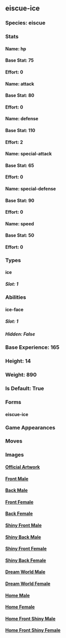 ## eiscue-ice
### Species: eiscue
### Stats
#### Name: hp
#### Base Stat: 75
#### Effort: 0
#### Name: attack
#### Base Stat: 80
#### Effort: 0
#### Name: defense
#### Base Stat: 110
#### Effort: 2
#### Name: special-attack
#### Base Stat: 65
#### Effort: 0
#### Name: special-defense
#### Base Stat: 90
#### Effort: 0
#### Name: speed
#### Base Stat: 50
#### Effort: 0
### Types
#### ice
##### Slot: 1
### Abilities
#### ice-face
##### Slot: 1
##### Hidden: False
### Base Experience: 165
### Height: 14
### Weight: 890
### Is Default: True
### Forms
#### eiscue-ice
### Game Appearances
### Moves
### Images
#### [Official Artwork](https://raw.githubusercontent.com/PokeAPI/sprites/master/sprites/pokemon/other/official-artwork/875.png)
#### [Front Male](https://raw.githubusercontent.com/PokeAPI/sprites/master/sprites/pokemon/875.png)
#### [Back Male](https://raw.githubusercontent.com/PokeAPI/sprites/master/sprites/pokemon/back/875.png)
#### [Front Female](None)
#### [Back Female](None)
#### [Shiny Front Male](https://raw.githubusercontent.com/PokeAPI/sprites/master/sprites/pokemon/shiny/875.png)
#### [Shiny Back Male](https://raw.githubusercontent.com/PokeAPI/sprites/master/sprites/pokemon/back/875.png)
#### [Shiny Front Female](None)
#### [Shiny Back Female](None)
#### [Dream World Male](None)
#### [Dream World Female](None)
#### [Home Male](https://raw.githubusercontent.com/PokeAPI/sprites/master/sprites/pokemon/other/home/875.png)
#### [Home Female](None)
#### [Home Front Shiny Male](https://raw.githubusercontent.com/PokeAPI/sprites/master/sprites/pokemon/other/home/shiny/875.png)
#### [Home Front Shiny Female](None)